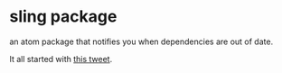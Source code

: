 # sling package

an atom package that notifies you when dependencies are out of date.

It all started with [this
tweet](https://twitter.com/jbrancha/status/449965886645223424).
